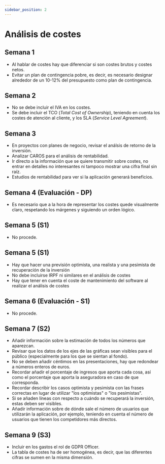 ```yaml
---
sidebar_position: 2
---
```


# Análisis de costes

## Semana 1

- Al hablar de costes hay que diferenciar si son costes brutos y costes netos. 
- Evitar un plan de contingencia pobre, es decir, es necesario designar alrededor de un 10-12% del presupuesto como plan de contingencia.

## Semana 2

- No se debe incluir el IVA en los costes.
- Se debe incluir el TCO (*Total Cost of Ownership*), teniendo en cuenta los costes de atención al cliente, y los SLA (*Service Level Agreement*).

## Semana 3

- En proyectos con planes de negocio, revisar el análsis de retorno de la inversión.
- Analizar CAROS para el análisis de rentabilidad.
- Ir directo a la información que se quiere transmitir sobre costes, no entrar en detalles no interesantes ni tampoco mostrar una cifra final sin raíz.
- Estudios de rentabilidad para ver si la aplicación generará beneficios.

## Semana 4 (Evaluación - DP)

- Es necesario que a la hora de representar los costes quede visualmente claro, respetando los márgenes y siguiendo un orden lógico.

## Semana 5 (S1)

- No procede.

## Semana 5 (S1)

- Hay que hacer una previsión optimista, una realista y una pesimista de recuperación de la inversión
- No debe incluirse IRPF ni similares en el análisis de costes
- Hay que tener en cuenta el coste de mantenimiento del software al realizar el análisis de costes

## Semana 6 (Evaluación - S1)

- No procede.

## Semana 7 (S2)

- Añadir información sobre la estimación de todos los números que aparezcan.
- Revisar que los datos de los ejes de las gráficas sean visibles para el público (especialmente para los que se sientan al fondo).
- No se deben añadir céntimos en las presentaciones, hay que redondear a números enteros de euros.
- Recordar añadir el porcentaje de ingresos que aporta cada cosa, así como el porcentaje que aporta la aseguradora en caso de que corresponda.
- Recordar describir los casos optimista y pesimista con las frases correctas en lugar de utilizar "los optimistas" o "los pesimistas".
- Si se añaden líneas con respecto a cuándo se recuperará la inversión, estas deben ser visibles.
- Añadir información sobre de dónde sale el número de usuarios que utilizarán la aplicación, por ejemplo, teniendo en cuenta el número de usuarios que tienen los competidores más directos.

## Semana 9 (S3) 

- Incluir en los gastos el rol de GDPR Officer.
- La tabla de costes ha de ser homogénea, es decir, que las diferentes cifras se sumen en la misma dimensión.